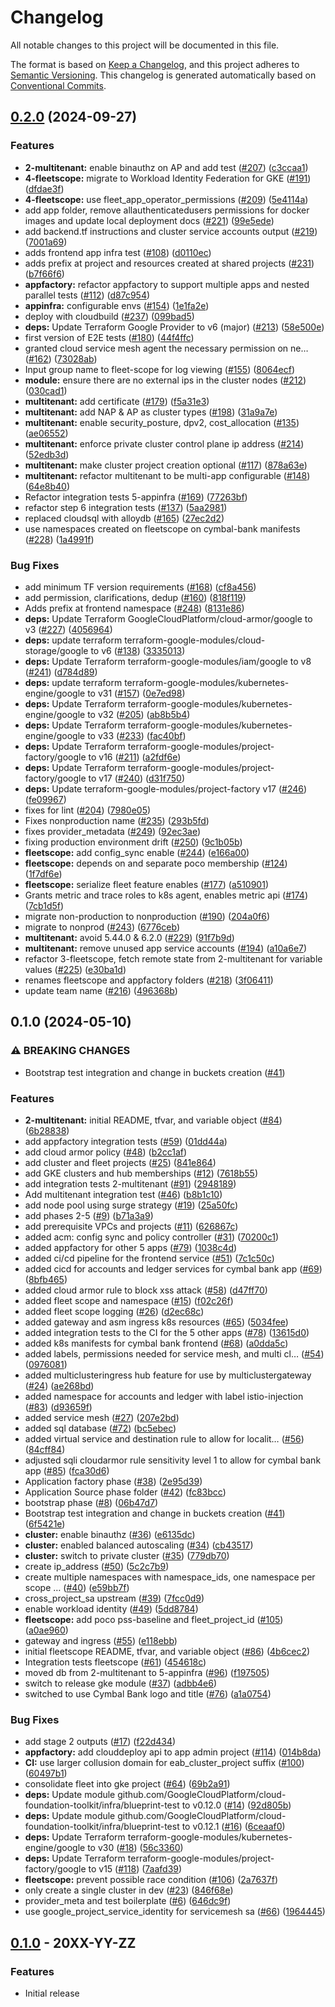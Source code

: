 # Changelog

All notable changes to this project will be documented in this file.

The format is based on
[Keep a Changelog](https://keepachangelog.com/en/1.0.0/),
and this project adheres to
[Semantic Versioning](https://semver.org/spec/v2.0.0.html).
This changelog is generated automatically based on [Conventional Commits](https://www.conventionalcommits.org/en/v1.0.0/).

## [0.2.0](https://github.com/GoogleCloudPlatform/terraform-google-enterprise-application/compare/v0.1.0...v0.2.0) (2024-09-27)


### Features

* **2-multitenant:** enable binauthz on AP and add test ([#207](https://github.com/GoogleCloudPlatform/terraform-google-enterprise-application/issues/207)) ([c3ccaa1](https://github.com/GoogleCloudPlatform/terraform-google-enterprise-application/commit/c3ccaa1100e75ca489b2fafac97d7ed6944ad297))
* **4-fleetscope:** migrate to Workload Identity Federation for GKE ([#191](https://github.com/GoogleCloudPlatform/terraform-google-enterprise-application/issues/191)) ([dfdae3f](https://github.com/GoogleCloudPlatform/terraform-google-enterprise-application/commit/dfdae3feb492f43aa8aa0bf414d6eaccecab1633))
* **4-fleetscope:** use fleet_app_operator_permissions ([#209](https://github.com/GoogleCloudPlatform/terraform-google-enterprise-application/issues/209)) ([5e4114a](https://github.com/GoogleCloudPlatform/terraform-google-enterprise-application/commit/5e4114a3ddeeed41274c2979189646a38e1f28d1))
* add app folder, remove allauthenticatedusers permissions for docker images and update local deployment docs ([#221](https://github.com/GoogleCloudPlatform/terraform-google-enterprise-application/issues/221)) ([99e5ede](https://github.com/GoogleCloudPlatform/terraform-google-enterprise-application/commit/99e5ede89d960d4621c548941a72b33ddd5d2fa9))
* add backend.tf instructions and cluster service accounts output ([#219](https://github.com/GoogleCloudPlatform/terraform-google-enterprise-application/issues/219)) ([7001a69](https://github.com/GoogleCloudPlatform/terraform-google-enterprise-application/commit/7001a69fc52c6f94d6f6cfe7632a1ee1bfb53456))
* adds frontend app infra test ([#108](https://github.com/GoogleCloudPlatform/terraform-google-enterprise-application/issues/108)) ([d0110ec](https://github.com/GoogleCloudPlatform/terraform-google-enterprise-application/commit/d0110ec99a842e3d3e443be9e3c8449b9de831f5))
* adds prefix at project and resources created at shared projects ([#231](https://github.com/GoogleCloudPlatform/terraform-google-enterprise-application/issues/231)) ([b7f66f6](https://github.com/GoogleCloudPlatform/terraform-google-enterprise-application/commit/b7f66f6e65d3dcd1e3a72c70997b2e785a1af955))
* **appfactory:** refactor appfactory to support multiple apps and nested parallel tests ([#112](https://github.com/GoogleCloudPlatform/terraform-google-enterprise-application/issues/112)) ([d87c954](https://github.com/GoogleCloudPlatform/terraform-google-enterprise-application/commit/d87c954b355a17f16bf1e310421031d0ea9d31f9))
* **appinfra:** configurable envs ([#154](https://github.com/GoogleCloudPlatform/terraform-google-enterprise-application/issues/154)) ([1e1fa2e](https://github.com/GoogleCloudPlatform/terraform-google-enterprise-application/commit/1e1fa2ee6b9d10d935f5ccc47e9f5335448ba225))
* deploy with cloudbuild ([#237](https://github.com/GoogleCloudPlatform/terraform-google-enterprise-application/issues/237)) ([099bad5](https://github.com/GoogleCloudPlatform/terraform-google-enterprise-application/commit/099bad5915f59f5a1877465e03db0624e5653d6d))
* **deps:** Update Terraform Google Provider to v6 (major) ([#213](https://github.com/GoogleCloudPlatform/terraform-google-enterprise-application/issues/213)) ([58e500e](https://github.com/GoogleCloudPlatform/terraform-google-enterprise-application/commit/58e500ef35c64c31518fc2ffece633488a266b31))
* first version of E2E tests ([#180](https://github.com/GoogleCloudPlatform/terraform-google-enterprise-application/issues/180)) ([44f4ffc](https://github.com/GoogleCloudPlatform/terraform-google-enterprise-application/commit/44f4ffcacb11c892ab1407a35c9d3832972fff4b))
* granted cloud service mesh agent the necessary permission on ne… ([#162](https://github.com/GoogleCloudPlatform/terraform-google-enterprise-application/issues/162)) ([73028ab](https://github.com/GoogleCloudPlatform/terraform-google-enterprise-application/commit/73028ab77f935992788771b26ae5200e8e26a893))
* Input group name to fleet-scope for log viewing ([#155](https://github.com/GoogleCloudPlatform/terraform-google-enterprise-application/issues/155)) ([8064ecf](https://github.com/GoogleCloudPlatform/terraform-google-enterprise-application/commit/8064ecf52bfbd0ac3312cc27dec3e9faa5e9ccf1))
* **module:** ensure there are no external ips in the cluster nodes ([#212](https://github.com/GoogleCloudPlatform/terraform-google-enterprise-application/issues/212)) ([030cad1](https://github.com/GoogleCloudPlatform/terraform-google-enterprise-application/commit/030cad1c20377a523c83eb4ef86e26409394aef2))
* **multitenant:** add certificate ([#179](https://github.com/GoogleCloudPlatform/terraform-google-enterprise-application/issues/179)) ([f5a31e3](https://github.com/GoogleCloudPlatform/terraform-google-enterprise-application/commit/f5a31e3a48303c031b93a7ee074e6a5b370774b3))
* **multitenant:** add NAP & AP as cluster types ([#198](https://github.com/GoogleCloudPlatform/terraform-google-enterprise-application/issues/198)) ([31a9a7e](https://github.com/GoogleCloudPlatform/terraform-google-enterprise-application/commit/31a9a7e5f3d61e160e2d8780f95fae338e03cd3e))
* **multitenant:** enable security_posture, dpv2, cost_allocation ([#135](https://github.com/GoogleCloudPlatform/terraform-google-enterprise-application/issues/135)) ([ae06552](https://github.com/GoogleCloudPlatform/terraform-google-enterprise-application/commit/ae06552b76679c16d7950cf47a33035342364d5f))
* **multitenant:** enforce private cluster control plane ip address ([#214](https://github.com/GoogleCloudPlatform/terraform-google-enterprise-application/issues/214)) ([52edb3d](https://github.com/GoogleCloudPlatform/terraform-google-enterprise-application/commit/52edb3d27b16ac67730fc7e26937bbac19cf2d0a))
* **multitenant:** make cluster project creation optional ([#117](https://github.com/GoogleCloudPlatform/terraform-google-enterprise-application/issues/117)) ([878a63e](https://github.com/GoogleCloudPlatform/terraform-google-enterprise-application/commit/878a63e097c59159c85b554af552fb7c368f7af5))
* **multitenant:** refactor multitenant to be multi-app configurable ([#148](https://github.com/GoogleCloudPlatform/terraform-google-enterprise-application/issues/148)) ([64e8b40](https://github.com/GoogleCloudPlatform/terraform-google-enterprise-application/commit/64e8b40abe7b21e82993e0bd769f9a9cb4556a2c))
* Refactor integration tests 5-appinfra ([#169](https://github.com/GoogleCloudPlatform/terraform-google-enterprise-application/issues/169)) ([77263bf](https://github.com/GoogleCloudPlatform/terraform-google-enterprise-application/commit/77263bf23ad73da2d4f1a361a435066124a16b67))
* refactor step 6 integration tests ([#137](https://github.com/GoogleCloudPlatform/terraform-google-enterprise-application/issues/137)) ([5aa2981](https://github.com/GoogleCloudPlatform/terraform-google-enterprise-application/commit/5aa29819ed4d58cc5bf098eadf7c2d9486d6c8eb))
* replaced cloudsql with alloydb ([#165](https://github.com/GoogleCloudPlatform/terraform-google-enterprise-application/issues/165)) ([27ec2d2](https://github.com/GoogleCloudPlatform/terraform-google-enterprise-application/commit/27ec2d25d4cccd3bb8d391557a3e97e6ea074327))
* use namespaces created on fleetscope on cymbal-bank manifests ([#228](https://github.com/GoogleCloudPlatform/terraform-google-enterprise-application/issues/228)) ([1a4991f](https://github.com/GoogleCloudPlatform/terraform-google-enterprise-application/commit/1a4991f599bd6ab05924e156dbc4daa2fbb0eaee))


### Bug Fixes

* add minimum TF version requirements ([#168](https://github.com/GoogleCloudPlatform/terraform-google-enterprise-application/issues/168)) ([cf8a456](https://github.com/GoogleCloudPlatform/terraform-google-enterprise-application/commit/cf8a4566ca56adf4a9f3d5599ae51fe6009edd50))
* add permission, clarifications, dedup ([#160](https://github.com/GoogleCloudPlatform/terraform-google-enterprise-application/issues/160)) ([818f119](https://github.com/GoogleCloudPlatform/terraform-google-enterprise-application/commit/818f119653abd5302910e267ef8bf9024fe9f4be))
* Adds prefix at frontend namespace ([#248](https://github.com/GoogleCloudPlatform/terraform-google-enterprise-application/issues/248)) ([8131e86](https://github.com/GoogleCloudPlatform/terraform-google-enterprise-application/commit/8131e86fe605e4044d7155352874e03982fc4a75))
* **deps:** Update Terraform GoogleCloudPlatform/cloud-armor/google to v3 ([#227](https://github.com/GoogleCloudPlatform/terraform-google-enterprise-application/issues/227)) ([4056964](https://github.com/GoogleCloudPlatform/terraform-google-enterprise-application/commit/405696498191c3d59e62c5675a9098564aa9627f))
* **deps:** update terraform terraform-google-modules/cloud-storage/google to v6 ([#138](https://github.com/GoogleCloudPlatform/terraform-google-enterprise-application/issues/138)) ([3335013](https://github.com/GoogleCloudPlatform/terraform-google-enterprise-application/commit/33350133fa385916ecc5b89adbc2ff087d48b985))
* **deps:** Update Terraform terraform-google-modules/iam/google to v8 ([#241](https://github.com/GoogleCloudPlatform/terraform-google-enterprise-application/issues/241)) ([d784d89](https://github.com/GoogleCloudPlatform/terraform-google-enterprise-application/commit/d784d89b022ea2eb4a00aa2e3ef3c512e3b61a76))
* **deps:** update terraform terraform-google-modules/kubernetes-engine/google to v31 ([#157](https://github.com/GoogleCloudPlatform/terraform-google-enterprise-application/issues/157)) ([0e7ed98](https://github.com/GoogleCloudPlatform/terraform-google-enterprise-application/commit/0e7ed980692c633b04cc813f4e041c7ef909e136))
* **deps:** Update Terraform terraform-google-modules/kubernetes-engine/google to v32 ([#205](https://github.com/GoogleCloudPlatform/terraform-google-enterprise-application/issues/205)) ([ab8b5b4](https://github.com/GoogleCloudPlatform/terraform-google-enterprise-application/commit/ab8b5b494e8f5c6ccddfb64f5d169a4c9b4a9d41))
* **deps:** Update Terraform terraform-google-modules/kubernetes-engine/google to v33 ([#233](https://github.com/GoogleCloudPlatform/terraform-google-enterprise-application/issues/233)) ([fac40bf](https://github.com/GoogleCloudPlatform/terraform-google-enterprise-application/commit/fac40bf78000bb2156af746a53ce897504ade94a))
* **deps:** Update Terraform terraform-google-modules/project-factory/google to v16 ([#211](https://github.com/GoogleCloudPlatform/terraform-google-enterprise-application/issues/211)) ([a2fdf6e](https://github.com/GoogleCloudPlatform/terraform-google-enterprise-application/commit/a2fdf6ec8aea79e5b511d14fa86d5cbf18a1f03f))
* **deps:** Update Terraform terraform-google-modules/project-factory/google to v17 ([#240](https://github.com/GoogleCloudPlatform/terraform-google-enterprise-application/issues/240)) ([d31f750](https://github.com/GoogleCloudPlatform/terraform-google-enterprise-application/commit/d31f7505ee112f9d4fc0ad4ad06b54db8668bea2))
* **deps:** Update terraform-google-modules/project-factory v17 ([#246](https://github.com/GoogleCloudPlatform/terraform-google-enterprise-application/issues/246)) ([fe09967](https://github.com/GoogleCloudPlatform/terraform-google-enterprise-application/commit/fe099677025fcd76217b9778eed59b529194fe09))
* fixes for lint ([#204](https://github.com/GoogleCloudPlatform/terraform-google-enterprise-application/issues/204)) ([7980e05](https://github.com/GoogleCloudPlatform/terraform-google-enterprise-application/commit/7980e0510397493c75bcc167d03b904d6424c476))
* Fixes nonproduction name ([#235](https://github.com/GoogleCloudPlatform/terraform-google-enterprise-application/issues/235)) ([293b5fd](https://github.com/GoogleCloudPlatform/terraform-google-enterprise-application/commit/293b5fd085d61a1ec94616034995f4b93ca78f0a))
* fixes provider_metadata ([#249](https://github.com/GoogleCloudPlatform/terraform-google-enterprise-application/issues/249)) ([92ec3ae](https://github.com/GoogleCloudPlatform/terraform-google-enterprise-application/commit/92ec3aea2cb14b89f30d37cd5b9987c14e51ae3a))
* fixing production environment drift ([#250](https://github.com/GoogleCloudPlatform/terraform-google-enterprise-application/issues/250)) ([9c1b05b](https://github.com/GoogleCloudPlatform/terraform-google-enterprise-application/commit/9c1b05ba1cff45d9efaed56f999d596ec4daeb32))
* **fleetscope:** add config_sync enable ([#244](https://github.com/GoogleCloudPlatform/terraform-google-enterprise-application/issues/244)) ([e166a00](https://github.com/GoogleCloudPlatform/terraform-google-enterprise-application/commit/e166a000cef7961047f2295ac0d40bbbc2190847))
* **fleetscope:** depends on and separate poco membership ([#124](https://github.com/GoogleCloudPlatform/terraform-google-enterprise-application/issues/124)) ([1f7df6e](https://github.com/GoogleCloudPlatform/terraform-google-enterprise-application/commit/1f7df6e307b38dec0f34c658fda97704a215a6e4))
* **fleetscope:** serialize fleet feature enables ([#177](https://github.com/GoogleCloudPlatform/terraform-google-enterprise-application/issues/177)) ([a510901](https://github.com/GoogleCloudPlatform/terraform-google-enterprise-application/commit/a510901123b904a0a5ebfaa14015b1df3d9aa078))
* Grants metric and trace roles to k8s agent, enables metric api ([#174](https://github.com/GoogleCloudPlatform/terraform-google-enterprise-application/issues/174)) ([7cb1d5f](https://github.com/GoogleCloudPlatform/terraform-google-enterprise-application/commit/7cb1d5f58a12e6e476c03e1ace2b1b47658b434a))
* migrate non-production to nonproduction ([#190](https://github.com/GoogleCloudPlatform/terraform-google-enterprise-application/issues/190)) ([204a0f6](https://github.com/GoogleCloudPlatform/terraform-google-enterprise-application/commit/204a0f6cb4eafee62d483ce9050b9e0f2ea359d1))
* migrate to nonprod ([#243](https://github.com/GoogleCloudPlatform/terraform-google-enterprise-application/issues/243)) ([6776ceb](https://github.com/GoogleCloudPlatform/terraform-google-enterprise-application/commit/6776ceb4e5bd345a0903e68561ee51919c65d5b1))
* **multitenant:** avoid 5.44.0 & 6.2.0 ([#229](https://github.com/GoogleCloudPlatform/terraform-google-enterprise-application/issues/229)) ([91f7b9d](https://github.com/GoogleCloudPlatform/terraform-google-enterprise-application/commit/91f7b9d7cdd684df870305586e016c2bedfb17ab))
* **multitenant:** remove unused app service accounts ([#194](https://github.com/GoogleCloudPlatform/terraform-google-enterprise-application/issues/194)) ([a10a6e7](https://github.com/GoogleCloudPlatform/terraform-google-enterprise-application/commit/a10a6e7d914dcd9e9f82aab0f19d580a837de92b))
* refactor 3-fleetscope, fetch remote state from 2-multitenant for variable values ([#225](https://github.com/GoogleCloudPlatform/terraform-google-enterprise-application/issues/225)) ([e30ba1d](https://github.com/GoogleCloudPlatform/terraform-google-enterprise-application/commit/e30ba1d7243c0780352e50f4eb848b28cc05f1d8))
* renames fleetscope and appfactory folders ([#218](https://github.com/GoogleCloudPlatform/terraform-google-enterprise-application/issues/218)) ([3f06411](https://github.com/GoogleCloudPlatform/terraform-google-enterprise-application/commit/3f06411dedb73fb8b8c3331be6357b85e38d1f1b))
* update team name ([#216](https://github.com/GoogleCloudPlatform/terraform-google-enterprise-application/issues/216)) ([496368b](https://github.com/GoogleCloudPlatform/terraform-google-enterprise-application/commit/496368b2cd57b3066d9d2515cd49009a57e5efd8))

## 0.1.0 (2024-05-10)


### ⚠ BREAKING CHANGES

* Bootstrap test integration and change in buckets creation ([#41](https://github.com/GoogleCloudPlatform/terraform-google-enterprise-application/issues/41))

### Features

* **2-multitenant:** initial README, tfvar, and variable object ([#84](https://github.com/GoogleCloudPlatform/terraform-google-enterprise-application/issues/84)) ([6b28838](https://github.com/GoogleCloudPlatform/terraform-google-enterprise-application/commit/6b28838ac414dd86ad3109affd93adcffd173872))
* add appfactory integration tests ([#59](https://github.com/GoogleCloudPlatform/terraform-google-enterprise-application/issues/59)) ([01dd44a](https://github.com/GoogleCloudPlatform/terraform-google-enterprise-application/commit/01dd44abae4b4d5e12ce5d440fcc3e04b0a1aaae))
* add cloud armor policy ([#48](https://github.com/GoogleCloudPlatform/terraform-google-enterprise-application/issues/48)) ([b2cc1af](https://github.com/GoogleCloudPlatform/terraform-google-enterprise-application/commit/b2cc1af3ad3dd20db4700e8138bf9783cdda7f64))
* add cluster and fleet projects ([#25](https://github.com/GoogleCloudPlatform/terraform-google-enterprise-application/issues/25)) ([841e864](https://github.com/GoogleCloudPlatform/terraform-google-enterprise-application/commit/841e864dee434eb50f49e099c7808073b497da58))
* add GKE clusters and hub memberships ([#12](https://github.com/GoogleCloudPlatform/terraform-google-enterprise-application/issues/12)) ([7618b55](https://github.com/GoogleCloudPlatform/terraform-google-enterprise-application/commit/7618b55e3f7069c9d02baebecaa19afeab3c497c))
* add integration tests 2-multitenant ([#91](https://github.com/GoogleCloudPlatform/terraform-google-enterprise-application/issues/91)) ([2948189](https://github.com/GoogleCloudPlatform/terraform-google-enterprise-application/commit/2948189a02b6e7e014c94b55c45da18cdfa75019))
* Add multitenant integration test ([#46](https://github.com/GoogleCloudPlatform/terraform-google-enterprise-application/issues/46)) ([b8b1c10](https://github.com/GoogleCloudPlatform/terraform-google-enterprise-application/commit/b8b1c10915e2d69cb4d6e62668e9ee4df30998e0))
* add node pool using surge strategy ([#19](https://github.com/GoogleCloudPlatform/terraform-google-enterprise-application/issues/19)) ([25a50fc](https://github.com/GoogleCloudPlatform/terraform-google-enterprise-application/commit/25a50fce2177d2ca3bda2def89a7460607ae38d7))
* add phases 2-5 ([#9](https://github.com/GoogleCloudPlatform/terraform-google-enterprise-application/issues/9)) ([b71a3a9](https://github.com/GoogleCloudPlatform/terraform-google-enterprise-application/commit/b71a3a951eac9b0321134f085762ff1e83d9050a))
* add prerequisite VPCs and projects ([#11](https://github.com/GoogleCloudPlatform/terraform-google-enterprise-application/issues/11)) ([626867c](https://github.com/GoogleCloudPlatform/terraform-google-enterprise-application/commit/626867c51f88f4a066fa0250b85c426f98563635))
* added acm: config sync and policy controller ([#31](https://github.com/GoogleCloudPlatform/terraform-google-enterprise-application/issues/31)) ([70200c1](https://github.com/GoogleCloudPlatform/terraform-google-enterprise-application/commit/70200c191b03d08aea362bfbbc4dcd6d8d78bcad))
* added appfactory for other 5 apps ([#79](https://github.com/GoogleCloudPlatform/terraform-google-enterprise-application/issues/79)) ([1038c4d](https://github.com/GoogleCloudPlatform/terraform-google-enterprise-application/commit/1038c4d5a3568acba92daaf551e264e49881d237))
* added ci/cd pipeline for the frontend service ([#51](https://github.com/GoogleCloudPlatform/terraform-google-enterprise-application/issues/51)) ([7c1c50c](https://github.com/GoogleCloudPlatform/terraform-google-enterprise-application/commit/7c1c50cc6b979abb6b1c9da0be796553e96cf663))
* added cicd for accounts and ledger services for cymbal bank app ([#69](https://github.com/GoogleCloudPlatform/terraform-google-enterprise-application/issues/69)) ([8bfb465](https://github.com/GoogleCloudPlatform/terraform-google-enterprise-application/commit/8bfb465c4038bcd47058e0b4f3b0ed0bf41776dc))
* added cloud armor rule to block xss attack ([#58](https://github.com/GoogleCloudPlatform/terraform-google-enterprise-application/issues/58)) ([d47ff70](https://github.com/GoogleCloudPlatform/terraform-google-enterprise-application/commit/d47ff709ae62843176b9eb2512d02271d655d7f1))
* added fleet scope and namespace ([#15](https://github.com/GoogleCloudPlatform/terraform-google-enterprise-application/issues/15)) ([f02c26f](https://github.com/GoogleCloudPlatform/terraform-google-enterprise-application/commit/f02c26f1f5db55439747fc15e2109f62243040ca))
* added fleet scope logging ([#26](https://github.com/GoogleCloudPlatform/terraform-google-enterprise-application/issues/26)) ([d2ec68c](https://github.com/GoogleCloudPlatform/terraform-google-enterprise-application/commit/d2ec68c185702a33ed5612468e984f2ad2cbc035))
* added gateway and asm ingress k8s resources ([#65](https://github.com/GoogleCloudPlatform/terraform-google-enterprise-application/issues/65)) ([5034fee](https://github.com/GoogleCloudPlatform/terraform-google-enterprise-application/commit/5034fee639b8f2586bafea9b63f5245d24d6d939))
* added integration tests to the CI for the 5 other apps ([#78](https://github.com/GoogleCloudPlatform/terraform-google-enterprise-application/issues/78)) ([13615d0](https://github.com/GoogleCloudPlatform/terraform-google-enterprise-application/commit/13615d09e25b7b66d5dd68e9f3e2e489c8855c1e))
* added k8s manifests for cymbal bank frontend ([#68](https://github.com/GoogleCloudPlatform/terraform-google-enterprise-application/issues/68)) ([a0dda5c](https://github.com/GoogleCloudPlatform/terraform-google-enterprise-application/commit/a0dda5cec8c4160ea635f9f0b548d72a84e38aaf))
* added labels, permissions needed for service mesh, and multi cl… ([#54](https://github.com/GoogleCloudPlatform/terraform-google-enterprise-application/issues/54)) ([0976081](https://github.com/GoogleCloudPlatform/terraform-google-enterprise-application/commit/097608112a08aae52a8b25e6a095d0acbb17b194))
* added multiclusteringress hub feature for use by multiclustergateway ([#24](https://github.com/GoogleCloudPlatform/terraform-google-enterprise-application/issues/24)) ([ae268bd](https://github.com/GoogleCloudPlatform/terraform-google-enterprise-application/commit/ae268bdbe17b7d59d80ee7954d5dc8a12b72d3e3))
* added namespace for accounts and ledger with label istio-injection ([#83](https://github.com/GoogleCloudPlatform/terraform-google-enterprise-application/issues/83)) ([d93659f](https://github.com/GoogleCloudPlatform/terraform-google-enterprise-application/commit/d93659fff8fe240e1882bc974fbf43ba20869bef))
* added service mesh ([#27](https://github.com/GoogleCloudPlatform/terraform-google-enterprise-application/issues/27)) ([207e2bd](https://github.com/GoogleCloudPlatform/terraform-google-enterprise-application/commit/207e2bd0891de5297c0fe33229864508bf98409e))
* added sql database ([#72](https://github.com/GoogleCloudPlatform/terraform-google-enterprise-application/issues/72)) ([bc5ebec](https://github.com/GoogleCloudPlatform/terraform-google-enterprise-application/commit/bc5ebecaa8d55580311915f94d5e9233f90af1be))
* added virtual service and destination rule to allow for localit… ([#56](https://github.com/GoogleCloudPlatform/terraform-google-enterprise-application/issues/56)) ([84cff84](https://github.com/GoogleCloudPlatform/terraform-google-enterprise-application/commit/84cff84a1b9c0325e034d7b769590737c7641d50))
* adjusted sqli cloudarmor rule sensitivity level 1 to allow for cymbal bank app ([#85](https://github.com/GoogleCloudPlatform/terraform-google-enterprise-application/issues/85)) ([fca30d6](https://github.com/GoogleCloudPlatform/terraform-google-enterprise-application/commit/fca30d6504e9ebc781157a865d2e26609c7a2512))
* Application factory phase ([#38](https://github.com/GoogleCloudPlatform/terraform-google-enterprise-application/issues/38)) ([2e95d39](https://github.com/GoogleCloudPlatform/terraform-google-enterprise-application/commit/2e95d39de98ef7a4c3e4ed97616e3891491dabf5))
* Application Source phase folder ([#42](https://github.com/GoogleCloudPlatform/terraform-google-enterprise-application/issues/42)) ([fc83bcc](https://github.com/GoogleCloudPlatform/terraform-google-enterprise-application/commit/fc83bcc2b7a50242f625f0417397714b2e0b7a83))
* bootstrap phase ([#8](https://github.com/GoogleCloudPlatform/terraform-google-enterprise-application/issues/8)) ([06b47d7](https://github.com/GoogleCloudPlatform/terraform-google-enterprise-application/commit/06b47d7e8c0bb82d7a60a2b74b8888a5f45f575b))
* Bootstrap test integration and change in buckets creation ([#41](https://github.com/GoogleCloudPlatform/terraform-google-enterprise-application/issues/41)) ([6f5421e](https://github.com/GoogleCloudPlatform/terraform-google-enterprise-application/commit/6f5421eb4c99a0441ea081189814e7658192acc1))
* **cluster:** enable binauthz ([#36](https://github.com/GoogleCloudPlatform/terraform-google-enterprise-application/issues/36)) ([e6135dc](https://github.com/GoogleCloudPlatform/terraform-google-enterprise-application/commit/e6135dc6ace4dbc786801552f403f46e84f26f4b))
* **cluster:** enabled balanced autoscaling ([#34](https://github.com/GoogleCloudPlatform/terraform-google-enterprise-application/issues/34)) ([cb43517](https://github.com/GoogleCloudPlatform/terraform-google-enterprise-application/commit/cb435173d8b28a7f53b0918e825699aa1e459830))
* **cluster:** switch to private cluster ([#35](https://github.com/GoogleCloudPlatform/terraform-google-enterprise-application/issues/35)) ([779db70](https://github.com/GoogleCloudPlatform/terraform-google-enterprise-application/commit/779db70652cf2a2ab87b2d4efe0b50c9e92778ac))
* create ip_address ([#50](https://github.com/GoogleCloudPlatform/terraform-google-enterprise-application/issues/50)) ([5c2c7b9](https://github.com/GoogleCloudPlatform/terraform-google-enterprise-application/commit/5c2c7b944aa4c34670c86f45a4f5d0a7e54c5c2e))
* create multiple namespaces with namespace_ids, one namespace per scope … ([#40](https://github.com/GoogleCloudPlatform/terraform-google-enterprise-application/issues/40)) ([e59bb7f](https://github.com/GoogleCloudPlatform/terraform-google-enterprise-application/commit/e59bb7ffe99a670f555a39c59f039678bd7f83f4))
* cross_project_sa upstream ([#39](https://github.com/GoogleCloudPlatform/terraform-google-enterprise-application/issues/39)) ([7fcc0d9](https://github.com/GoogleCloudPlatform/terraform-google-enterprise-application/commit/7fcc0d97f9f5dbaa7dc04b13c06546e904672dea))
* enable workload identity ([#49](https://github.com/GoogleCloudPlatform/terraform-google-enterprise-application/issues/49)) ([5dd8784](https://github.com/GoogleCloudPlatform/terraform-google-enterprise-application/commit/5dd8784124b0e0977fe00696da94f894c3554296))
* **fleetscope:** add poco pss-baseline and fleet_project_id ([#105](https://github.com/GoogleCloudPlatform/terraform-google-enterprise-application/issues/105)) ([a0ae960](https://github.com/GoogleCloudPlatform/terraform-google-enterprise-application/commit/a0ae9609b04f5f273c4432314a72d6cb0f668be5))
* gateway and ingress ([#55](https://github.com/GoogleCloudPlatform/terraform-google-enterprise-application/issues/55)) ([e118ebb](https://github.com/GoogleCloudPlatform/terraform-google-enterprise-application/commit/e118ebb72a5ccefd3a1025c4c1b9ff2fcee064dc))
* initial fleetscope README, tfvar, and variable object ([#86](https://github.com/GoogleCloudPlatform/terraform-google-enterprise-application/issues/86)) ([4b6cec2](https://github.com/GoogleCloudPlatform/terraform-google-enterprise-application/commit/4b6cec222ef13720399187de78feff4510ca3d52))
* Integration tests fleetscope ([#61](https://github.com/GoogleCloudPlatform/terraform-google-enterprise-application/issues/61)) ([454618c](https://github.com/GoogleCloudPlatform/terraform-google-enterprise-application/commit/454618cb58989383332c6e913da5cd1907a2d556))
* moved db from 2-multitenant to 5-appinfra ([#96](https://github.com/GoogleCloudPlatform/terraform-google-enterprise-application/issues/96)) ([f197505](https://github.com/GoogleCloudPlatform/terraform-google-enterprise-application/commit/f197505bea6ae6cb91d5c3d6261c4f7ff72bbd4e))
* switch to release gke module ([#37](https://github.com/GoogleCloudPlatform/terraform-google-enterprise-application/issues/37)) ([adbb4e6](https://github.com/GoogleCloudPlatform/terraform-google-enterprise-application/commit/adbb4e6925f42344941219575acafb51e298e4c7))
* switched to use Cymbal Bank logo and title ([#76](https://github.com/GoogleCloudPlatform/terraform-google-enterprise-application/issues/76)) ([a1a0754](https://github.com/GoogleCloudPlatform/terraform-google-enterprise-application/commit/a1a0754dcfb70472e36839472de79fc584e800a1))


### Bug Fixes

* add stage 2 outputs ([#17](https://github.com/GoogleCloudPlatform/terraform-google-enterprise-application/issues/17)) ([f22d434](https://github.com/GoogleCloudPlatform/terraform-google-enterprise-application/commit/f22d434b05c74872a3fc9c1f4530c51bf8c94b2c))
* **appfactory:** add clouddeploy api to app admin project ([#114](https://github.com/GoogleCloudPlatform/terraform-google-enterprise-application/issues/114)) ([014b8da](https://github.com/GoogleCloudPlatform/terraform-google-enterprise-application/commit/014b8da9998d62f99de6759e1d09623ea70bfd83))
* **CI:** use larger collusion domain for eab_cluster_project suffix ([#100](https://github.com/GoogleCloudPlatform/terraform-google-enterprise-application/issues/100)) ([60497b1](https://github.com/GoogleCloudPlatform/terraform-google-enterprise-application/commit/60497b17bb76d7aee3740f8f92a153c2bcc7fbee))
* consolidate fleet into gke project ([#64](https://github.com/GoogleCloudPlatform/terraform-google-enterprise-application/issues/64)) ([69b2a91](https://github.com/GoogleCloudPlatform/terraform-google-enterprise-application/commit/69b2a9108c2d38dfd1a9a9b4bc560e318fe7b37c))
* **deps:** Update module github.com/GoogleCloudPlatform/cloud-foundation-toolkit/infra/blueprint-test to v0.12.0 ([#14](https://github.com/GoogleCloudPlatform/terraform-google-enterprise-application/issues/14)) ([92d805b](https://github.com/GoogleCloudPlatform/terraform-google-enterprise-application/commit/92d805b23c35b19c60989d12ec7b9bc0084392d2))
* **deps:** Update module github.com/GoogleCloudPlatform/cloud-foundation-toolkit/infra/blueprint-test to v0.12.1 ([#16](https://github.com/GoogleCloudPlatform/terraform-google-enterprise-application/issues/16)) ([6ceaaf0](https://github.com/GoogleCloudPlatform/terraform-google-enterprise-application/commit/6ceaaf0f360a3a50f79adc5181739384fbe1d57d))
* **deps:** Update Terraform terraform-google-modules/kubernetes-engine/google to v30 ([#18](https://github.com/GoogleCloudPlatform/terraform-google-enterprise-application/issues/18)) ([56c3360](https://github.com/GoogleCloudPlatform/terraform-google-enterprise-application/commit/56c3360788af251d30a75c2e7cacf4c8d3b075db))
* **deps:** Update Terraform terraform-google-modules/project-factory/google to v15 ([#118](https://github.com/GoogleCloudPlatform/terraform-google-enterprise-application/issues/118)) ([7aafd39](https://github.com/GoogleCloudPlatform/terraform-google-enterprise-application/commit/7aafd39dcf02b46a75bd7cfd7f9e7bd74bfee7e4))
* **fleetscope:** prevent possible race condition ([#106](https://github.com/GoogleCloudPlatform/terraform-google-enterprise-application/issues/106)) ([2a7637f](https://github.com/GoogleCloudPlatform/terraform-google-enterprise-application/commit/2a7637f3af38e21a17ff18ac61efc0d72a722ab7))
* only create a single cluster in dev ([#23](https://github.com/GoogleCloudPlatform/terraform-google-enterprise-application/issues/23)) ([846f68e](https://github.com/GoogleCloudPlatform/terraform-google-enterprise-application/commit/846f68e928bd6ff640a807bc7de4269d624a2588))
* provider_meta and test boilerplate ([#6](https://github.com/GoogleCloudPlatform/terraform-google-enterprise-application/issues/6)) ([646dc9f](https://github.com/GoogleCloudPlatform/terraform-google-enterprise-application/commit/646dc9fe3029087cbd0ba65a527717b5bc0dedbd))
* use google_project_service_identity for servicemesh sa ([#66](https://github.com/GoogleCloudPlatform/terraform-google-enterprise-application/issues/66)) ([1964445](https://github.com/GoogleCloudPlatform/terraform-google-enterprise-application/commit/196444554d1045df2bd3dfa24d597e48543f1672))

## [0.1.0](https://github.com/terraform-google-modules/terraform-google-enterprise-application/releases/tag/v0.1.0) - 20XX-YY-ZZ

### Features

- Initial release

[0.1.0]: https://github.com/terraform-google-modules/terraform-google-enterprise-application/releases/tag/v0.1.0
